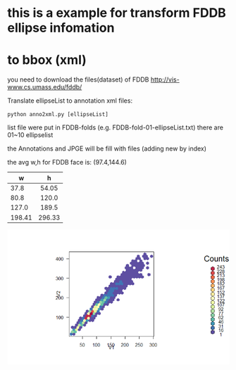 # this is a example for transform FDDB ellipse infomation
# to bbox (xml)

you need to download the files(dataset) of FDDB
http://vis-www.cs.umass.edu/fddb/

Translate ellipseList to annotation xml files:

```
python anno2xml.py [ellipseList]
```

list file were put in FDDB-folds 
(e.g. FDDB-fold-01-ellipseList.txt)
there are 01~10 ellipselist

the Annotations and JPGE will be fill with files
(adding new by index)

the avg w,h for FDDB face is:
(97.4,144.6)

| w         | h           | 
| ------------- |:-------------:| 
| 37.8       | 54.05 | 
| 80.8      | 120.0      | 
| 127.0 | 189.5      | 
| 198.41 | 296.33      | 

![alt tag](https://raw.githubusercontent.com/penolove/pyxml/master/FDDBwh.png)
